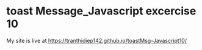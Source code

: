 # toast Message_Javascript excercise 10
My site is live at https://tranthidiep142.github.io/toastMsg-Javascript10/
